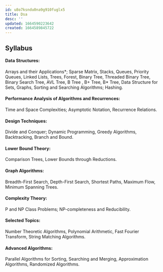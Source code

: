 ```yaml
---
id: u8o7ksndu0na9g910fuglx5
title: Dsa
desc: ''
updated: 1664590223642
created: 1664589845722
---
```


## Syllabus

#### Data Structures:

Arrays and their Applications*;
Sparse Matrix,
Stacks,
Queues,
Priority Queues,
Linked Lists,
Trees,
Forest,
Binary Tree,
Threaded Binary Tree,
Binary Search Tree,
AVL Tree,
B Tree
, B+ Tree,
B* Tree,
Data Structure for Sets,
Graphs,
Sorting and Searching Algorithms;
Hashing.

#### Performance Analysis of Algorithms and Recurrences:

Time and Space Complexities;
Asymptotic Notation,
Recurrence Relations.

#### Design Techniques:

Divide and Conquer;
Dynamic Programming,
Greedy Algorithms,
Backtracking,
Branch and Bound.

#### Lower Bound Theory:

Comparison Trees,
Lower Bounds through Reductions.

#### Graph Algorithms: 

Breadth-First Search,
Depth-First Search,
Shortest Paths,
Maximum Flow,
Minimum Spanning Trees.

#### Complexity Theory:

P and NP Class Problems;
NP-completeness and Reducibility.

#### Selected Topics:

Number Theoretic Algorithms,
Polynomial Arithmetic,
Fast Fourier Transform,
String Matching Algorithms.

#### Advanced Algorithms:

Parallel Algorithms for Sorting,
Searching and Merging,
Approximation Algorithms,
Randomized Algorithms.

